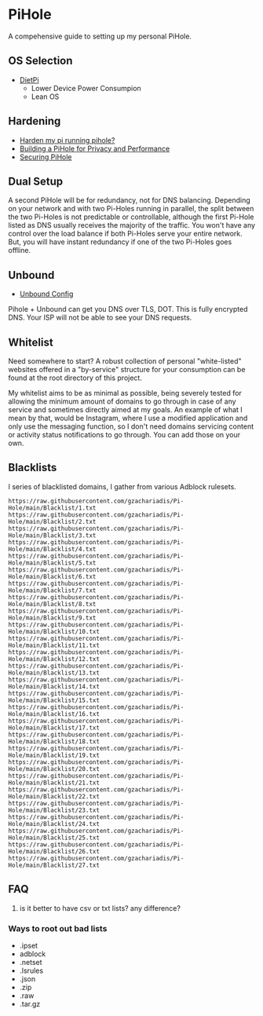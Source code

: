 # PiHole

A compehensive guide to setting up my personal PiHole.

## OS Selection

- [DietPi]()
  - Lower Device Power Consumpion
  - Lean OS

## Hardening

- [Harden my pi running pihole?](https://discourse.pi-hole.net/t/harden-my-pi-running-pihole-install-ufw/5642/17)
- [Building a PiHole for Privacy and Performance](https://thesmashy.medium.com/building-a-pihole-for-privacy-and-performance-f762dbcb66e5)
- [Securing PiHole](https://discourse.pi-hole.net/t/securing-pihole/1155)

## Dual Setup

A second PiHole will be for redundancy, not for DNS balancing. Depending on your network and with two Pi-Holes running in parallel, the split between the two Pi-Holes is not predictable or controllable, although the first Pi-Hole listed as DNS usually receives the majority of the traffic. You won't have any control over the load balance if both Pi-Holes serve your entire network. But, you will have instant redundancy if one of the two Pi-Holes goes offline.

## Unbound

- [Unbound Config](https://gist.github.com/Overbryd/ab15ee86c58260cb6d0be634a4c58057)

Pihole + Unbound can get you DNS over TLS, DOT. This is fully encrypted DNS. Your ISP will not be able to see your DNS requests.

## Whitelist

Need somewhere to start? A robust collection of personal "white-listed" websites offered in a "by-service" structure for your consumption can be found at the root directory of this project.

My whitelist aims to be as minimal as possible, being severely tested for allowing the minimum amount of domains to go through in case of any service and sometimes directly aimed at my goals. An example of what I mean by that, would be Instagram, where I use a modified application and only use the messaging function, so I don't need domains servicing content or activity status notifications to go through. You can add those on your own.

## Blacklists

I series of blacklisted domains, I gather from various Adblock rulesets.

```
https://raw.githubusercontent.com/gzachariadis/Pi-Hole/main/Blacklist/1.txt
https://raw.githubusercontent.com/gzachariadis/Pi-Hole/main/Blacklist/2.txt
https://raw.githubusercontent.com/gzachariadis/Pi-Hole/main/Blacklist/3.txt
https://raw.githubusercontent.com/gzachariadis/Pi-Hole/main/Blacklist/4.txt
https://raw.githubusercontent.com/gzachariadis/Pi-Hole/main/Blacklist/5.txt
https://raw.githubusercontent.com/gzachariadis/Pi-Hole/main/Blacklist/6.txt
https://raw.githubusercontent.com/gzachariadis/Pi-Hole/main/Blacklist/7.txt
https://raw.githubusercontent.com/gzachariadis/Pi-Hole/main/Blacklist/8.txt
https://raw.githubusercontent.com/gzachariadis/Pi-Hole/main/Blacklist/9.txt
https://raw.githubusercontent.com/gzachariadis/Pi-Hole/main/Blacklist/10.txt
https://raw.githubusercontent.com/gzachariadis/Pi-Hole/main/Blacklist/11.txt
https://raw.githubusercontent.com/gzachariadis/Pi-Hole/main/Blacklist/12.txt
https://raw.githubusercontent.com/gzachariadis/Pi-Hole/main/Blacklist/13.txt
https://raw.githubusercontent.com/gzachariadis/Pi-Hole/main/Blacklist/14.txt
https://raw.githubusercontent.com/gzachariadis/Pi-Hole/main/Blacklist/15.txt
https://raw.githubusercontent.com/gzachariadis/Pi-Hole/main/Blacklist/16.txt
https://raw.githubusercontent.com/gzachariadis/Pi-Hole/main/Blacklist/17.txt
https://raw.githubusercontent.com/gzachariadis/Pi-Hole/main/Blacklist/18.txt
https://raw.githubusercontent.com/gzachariadis/Pi-Hole/main/Blacklist/19.txt
https://raw.githubusercontent.com/gzachariadis/Pi-Hole/main/Blacklist/20.txt
https://raw.githubusercontent.com/gzachariadis/Pi-Hole/main/Blacklist/21.txt
https://raw.githubusercontent.com/gzachariadis/Pi-Hole/main/Blacklist/22.txt
https://raw.githubusercontent.com/gzachariadis/Pi-Hole/main/Blacklist/23.txt
https://raw.githubusercontent.com/gzachariadis/Pi-Hole/main/Blacklist/24.txt
https://raw.githubusercontent.com/gzachariadis/Pi-Hole/main/Blacklist/25.txt
https://raw.githubusercontent.com/gzachariadis/Pi-Hole/main/Blacklist/26.txt
https://raw.githubusercontent.com/gzachariadis/Pi-Hole/main/Blacklist/27.txt
```

## FAQ

1. is it better to have csv or txt lists? any difference?

### Ways to root out bad lists

- .ipset
- adblock
- .netset
- .lsrules
- .json
- .zip
- .raw
- .tar.gz

